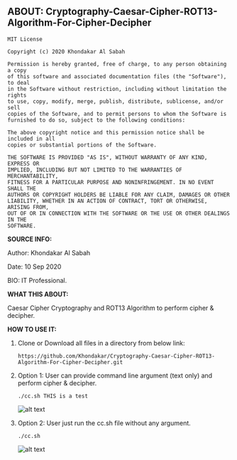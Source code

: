 ## ABOUT: Cryptography-Caesar-Cipher-ROT13-Algorithm-For-Cipher-Decipher

```
MIT License

Copyright (c) 2020 Khondakar Al Sabah

Permission is hereby granted, free of charge, to any person obtaining a copy
of this software and associated documentation files (the "Software"), to deal
in the Software without restriction, including without limitation the rights
to use, copy, modify, merge, publish, distribute, sublicense, and/or sell
copies of the Software, and to permit persons to whom the Software is
furnished to do so, subject to the following conditions:

The above copyright notice and this permission notice shall be included in all
copies or substantial portions of the Software.

THE SOFTWARE IS PROVIDED "AS IS", WITHOUT WARRANTY OF ANY KIND, EXPRESS OR
IMPLIED, INCLUDING BUT NOT LIMITED TO THE WARRANTIES OF MERCHANTABILITY,
FITNESS FOR A PARTICULAR PURPOSE AND NONINFRINGEMENT. IN NO EVENT SHALL THE
AUTHORS OR COPYRIGHT HOLDERS BE LIABLE FOR ANY CLAIM, DAMAGES OR OTHER
LIABILITY, WHETHER IN AN ACTION OF CONTRACT, TORT OR OTHERWISE, ARISING FROM,
OUT OF OR IN CONNECTION WITH THE SOFTWARE OR THE USE OR OTHER DEALINGS IN THE
SOFTWARE.
```
       
**SOURCE INFO:**

Author: Khondakar Al Sabah

Date: 10 Sep 2020

BIO: IT Professional.


**WHAT THIS ABOUT:**


Caesar Cipher Cryptography and ROT13 Algorithm to perform cipher & decipher.


**HOW TO USE IT:**

1. Clone or Download all files in a directory from below link:

   ```https://github.com/Khondakar/Cryptography-Caesar-Cipher-ROT13-Algorithm-For-Cipher-Decipher.git```
   
2. Option 1: User can provide command line argument (text only) and perform cipher & decipher.

   ```./cc.sh THIS is a test```
   
   ![alt text](https://github.com/Khondakar/Cryptography-Caesar-Cipher-ROT13-Algorithm-For-Cipher-Decipher/blob/main/RunCmdlineArg.PNG)
   
3. Option 2: User just run the cc.sh file without any argument.

   ```./cc.sh```
   
   ![alt text](https://github.com/Khondakar/Cryptography-Caesar-Cipher-ROT13-Algorithm-For-Cipher-Decipher/blob/main/Menu.PNG)

